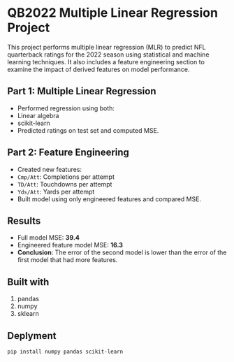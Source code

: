 # QB2022 Multiple Linear Regression Project

This project performs multiple linear regression (MLR) to predict NFL quarterback ratings for the 2022 season using statistical and machine learning techniques. It also includes a feature engineering section to examine the impact of derived features on model performance.

## Part 1: Multiple Linear Regression
- Performed regression using both:
 - Linear algebra 
 - scikit-learn
- Predicted ratings on test set and computed MSE.

## Part 2: Feature Engineering
- Created new features:
 - `Cmp/Att`: Completions per attempt
 - `TD/Att`: Touchdowns per attempt
 - `Yds/Att`: Yards per attempt
- Built model using only engineered features and compared MSE.

## Results
- Full model MSE: **39.4**
- Engineered feature model MSE: **16.3**
- **Conclusion**: The error of the second model is lower than the error of the first model that had more features.

## Built with
1. pandas
2. numpy
3. sklearn

## Deplyment
```bash
pip install numpy pandas scikit-learn